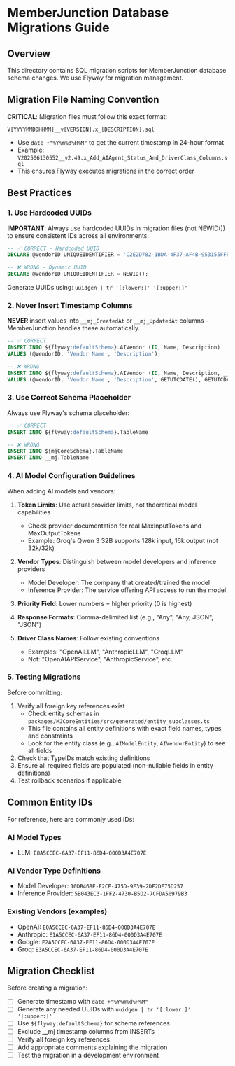 # MemberJunction Database Migrations Guide

## Overview

This directory contains SQL migration scripts for MemberJunction database schema changes. We use Flyway for migration management.

## Migration File Naming Convention

**CRITICAL**: Migration files must follow this exact format:
```
V[YYYYMMDDHHMM]__v[VERSION].x_[DESCRIPTION].sql
```

- Use `date +"%Y%m%d%H%M"` to get the current timestamp in 24-hour format
- Example: `V202506130552__v2.49.x_Add_AIAgent_Status_And_DriverClass_Columns.sql`
- This ensures Flyway executes migrations in the correct order

## Best Practices

### 1. Use Hardcoded UUIDs
**IMPORTANT**: Always use hardcoded UUIDs in migration files (not NEWID()) to ensure consistent IDs across all environments.

```sql
-- ✅ CORRECT - Hardcoded UUID
DECLARE @VendorID UNIQUEIDENTIFIER = 'C2E2D782-1BDA-4F37-AF4B-953155FF6CF6';

-- ❌ WRONG - Dynamic UUID
DECLARE @VendorID UNIQUEIDENTIFIER = NEWID();
```

Generate UUIDs using: `uuidgen | tr '[:lower:]' '[:upper:]'`

### 2. Never Insert Timestamp Columns
**NEVER** insert values into `__mj_CreatedAt` or `__mj_UpdatedAt` columns - MemberJunction handles these automatically.

```sql
-- ✅ CORRECT
INSERT INTO ${flyway:defaultSchema}.AIVendor (ID, Name, Description)
VALUES (@VendorID, 'Vendor Name', 'Description');

-- ❌ WRONG
INSERT INTO ${flyway:defaultSchema}.AIVendor (ID, Name, Description, __mj_CreatedAt, __mj_UpdatedAt)
VALUES (@VendorID, 'Vendor Name', 'Description', GETUTCDATE(), GETUTCDATE());
```

### 3. Use Correct Schema Placeholder
Always use Flyway's schema placeholder:

```sql
-- ✅ CORRECT
INSERT INTO ${flyway:defaultSchema}.TableName

-- ❌ WRONG
INSERT INTO ${mjCoreSchema}.TableName
INSERT INTO __mj.TableName
```

### 4. AI Model Configuration Guidelines

When adding AI models and vendors:

1. **Token Limits**: Use actual provider limits, not theoretical model capabilities
   - Check provider documentation for real MaxInputTokens and MaxOutputTokens
   - Example: Groq's Qwen 3 32B supports 128k input, 16k output (not 32k/32k)

2. **Vendor Types**: Distinguish between model developers and inference providers
   - Model Developer: The company that created/trained the model
   - Inference Provider: The service offering API access to run the model

3. **Priority Field**: Lower numbers = higher priority (0 is highest)

4. **Response Formats**: Comma-delimited list (e.g., "Any", "Any, JSON", "JSON")

5. **Driver Class Names**: Follow existing conventions
   - Examples: "OpenAILLM", "AnthropicLLM", "GroqLLM"
   - Not: "OpenAIAPIService", "AnthropicService", etc.

### 5. Testing Migrations

Before committing:
1. Verify all foreign key references exist
   - Check entity schemas in `packages/MJCoreEntities/src/generated/entity_subclasses.ts`
   - This file contains all entity definitions with exact field names, types, and constraints
   - Look for the entity class (e.g., `AIModelEntity`, `AIVendorEntity`) to see all fields
2. Check that TypeIDs match existing definitions
3. Ensure all required fields are populated (non-nullable fields in entity definitions)
4. Test rollback scenarios if applicable

## Common Entity IDs

For reference, here are commonly used IDs:

### AI Model Types
- LLM: `E8A5CCEC-6A37-EF11-86D4-000D3A4E707E`

### AI Vendor Type Definitions
- Model Developer: `10DB468E-F2CE-475D-9F39-2DF2DE75D257`
- Inference Provider: `5B043EC3-1FF2-4730-B5D2-7CFDA50979B3`

### Existing Vendors (examples)
- OpenAI: `E0A5CCEC-6A37-EF11-86D4-000D3A4E707E`
- Anthropic: `E1A5CCEC-6A37-EF11-86D4-000D3A4E707E`
- Google: `E2A5CCEC-6A37-EF11-86D4-000D3A4E707E`
- Groq: `E3A5CCEC-6A37-EF11-86D4-000D3A4E707E`

## Migration Checklist

Before creating a migration:
- [ ] Generate timestamp with `date +"%Y%m%d%H%M"`
- [ ] Generate any needed UUIDs with `uuidgen | tr '[:lower:]' '[:upper:]'`
- [ ] Use `${flyway:defaultSchema}` for schema references
- [ ] Exclude __mj timestamp columns from INSERTs
- [ ] Verify all foreign key references
- [ ] Add appropriate comments explaining the migration
- [ ] Test the migration in a development environment